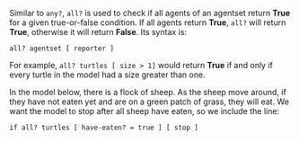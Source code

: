 Similar to `any?`, `all?` is used to check if all agents of an agentset return **True** for a given true-or-false condition. If all agents return **True**, `all?` will return **True**, otherwise it will return **False**. Its syntax is:



``` all? agentset [ reporter ] ```



For example, `all? turtles [ size > 1]` would return **True** if and only if every turtle in the model had a size greater than one. 



In the model below, there is a flock of sheep. As the sheep move around, if they have not eaten yet and are on a green patch of grass, they will eat. We want the model to stop after all sheep have eaten, so we include the line:



``` if all? turtles [ have-eaten? = true ] [ stop ] ```

